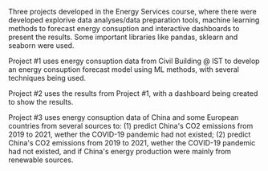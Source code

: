 Three projects developed in the Energy Services course, where there were developed explorive data analyses/data preparation tools, machine learning methods to forecast energy consuption and
interactive dashboards to present the results. Some important libraries like pandas, sklearn and seaborn were used.

Project #1 uses energy consuption data from Civil Building @ IST to develop an energy consuption forecast model using ML methods, with several techniques being used.

Project #2 uses the results from Project #1, with a dashboard being created to show the results.

Project #3 uses energy consuption data of China and some European countries from several sources to: 
(1) predict China's CO2 emissions from 2019 to 2021, wether the COVID-19 pandemic had not existed; 
(2) predict China's CO2 emissions from 2019 to 2021, wether the COVID-19 pandemic had not existed, and if China's energy production were mainly from renewable sources.
